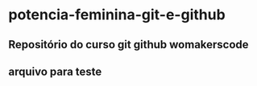 # potencia-feminina-git-e-github
## Repositório do curso git github womakerscode
## arquivo para teste 
